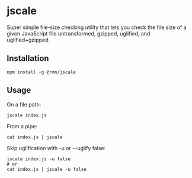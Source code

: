 # jscale

Super simple file-size checking utility that lets you check the file size of a given JavaScript file untransformed, gzipped, uglified, and uglified+gzipped.

## Installation

```
npm install -g @rmn/jscale
```

## Usage

On a file path:

```
jscale index.js
```

From a pipe:

```
cat index.js | jscale
```

Skip uglification with -u or --uglify false:

```
jscale index.js -u false
# or
cat index.js | jscale -u false
```
